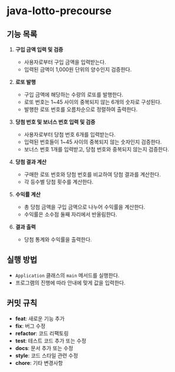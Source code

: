 # java-lotto-precourse

## 기능 목록

1. **구입 금액 입력 및 검증**
   - 사용자로부터 구입 금액을 입력받는다.
   - 입력된 금액이 1,000원 단위의 양수인지 검증한다.

2. **로또 발행**
   - 구입 금액에 해당하는 수량의 로또를 발행한다.
   - 로또 번호는 1~45 사이의 중복되지 않는 6개의 숫자로 구성된다.
   - 발행한 로또 번호를 오름차순으로 정렬하여 출력한다.

3. **당첨 번호 및 보너스 번호 입력 및 검증**
   - 사용자로부터 당첨 번호 6개를 입력받는다.
   - 입력된 번호들이 1~45 사이의 중복되지 않는 숫자인지 검증한다.
   - 보너스 번호 1개를 입력받고, 당첨 번호와 중복되지 않는지 검증한다.

4. **당첨 결과 계산**
   - 구매한 로또 번호와 당첨 번호를 비교하여 당첨 결과를 계산한다.
   - 각 등수별 당첨 횟수를 계산한다.

5. **수익률 계산**
   - 총 당첨 금액을 구입 금액으로 나누어 수익률을 계산한다.
   - 수익률은 소수점 둘째 자리에서 반올림한다.

6. **결과 출력**
   - 당첨 통계와 수익률을 출력한다.

## 실행 방법

- `Application` 클래스의 `main` 메서드를 실행한다.
- 프로그램의 진행에 따라 안내에 맞게 값을 입력한다.

## 커밋 규칙

- **feat**: 새로운 기능 추가
- **fix**: 버그 수정
- **refactor**: 코드 리팩토링
- **test**: 테스트 코드 추가 또는 수정
- **docs**: 문서 추가 또는 수정
- **style**: 코드 스타일 관련 수정
- **chore**: 기타 변경사항